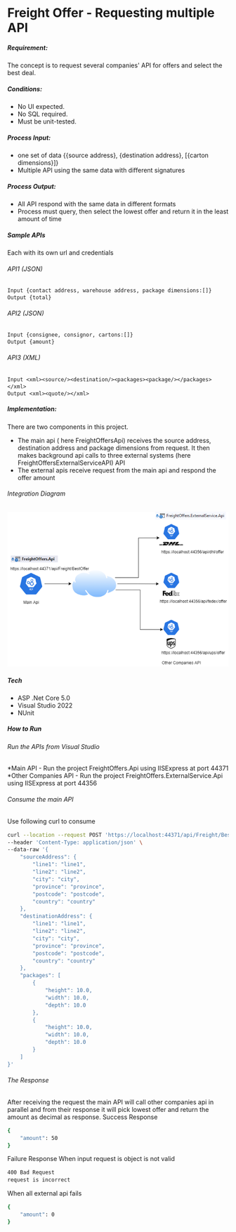 # Freight Offer - Requesting multiple API
##### Requirement:
The concept is to request several companies' API for offers and select the best deal.
##### Conditions:
* No UI expected.
* No SQL required.
* Must be unit-tested.
##### Process Input:
* one set of data {{source address}, {destination address}, [{carton dimensions}]}
* Multiple API using the same data with different signatures
##### Process Output:
* All API respond with the same data in different formats
* Process must query, then select the lowest offer and return it in the least amount of time
##### Sample APIs 
Each with its own url and credentials
###### API1 (JSON)
    Input {contact address, warehouse address, package dimensions:[]}
    Output {total}
###### API2 (JSON)
    Input {consignee, consignor, cartons:[]}
    Output {amount}
###### API3 (XML)
    Input <xml><source/><destination/><packages><package/></packages></xml>
    Output <xml><quote/></xml>

##### Implementation:
There are two components in this project. 
- The main api ( here FreightOffersApi) receives the source address, destination address and package dimensions from request. It then makes background api calls to three external systems (here FreightOffersExternalServiceAPI) API
- The external apis receive request from the main api and respond the offer amount
###### Integration Diagram
![Integration Diagram](https://github.com/anamsimon/FreightOffers/blob/main/Integration%20Diagram.png?raw=true)
##### Tech
* ASP .Net Core 5.0
* Visual Studio 2022
* NUnit
##### How to Run 
###### Run the APIs from Visual Studio
*Main API - Run the project FreightOffers.Api using IISExpress at port 44371
*Other Companies API - Run the project FreightOffers.ExternalService.Api using IISExpress at port 44356
###### Consume the main API
Use following curl to consume
```sh
curl --location --request POST 'https://localhost:44371/api/Freight/BestOffer' \
--header 'Content-Type: application/json' \
--data-raw '{
    "sourceAddress": {
        "line1": "line1",
        "line2": "line2",
        "city": "city",
        "province": "province",
        "postcode": "postcode",
        "country": "country"
    },
    "destinationAddress": {
        "line1": "line1",
        "line2": "line2",
        "city": "city",
        "province": "province",
        "postcode": "postcode",
        "country": "country"
    },
    "packages": [
        {
            "height": 10.0,
            "width": 10.0,
            "depth": 10.0
        },
        {
            "height": 10.0,
            "width": 10.0,
            "depth": 10.0
        }
    ]
}'
```
###### The Response
After receiving the request the main API will call other companies api in parallel and from their response it will pick lowest offer and return the amount as decimal as response.
Success Response 
```sh
{
    "amount": 50
}
```
Failure Response
When input request is object is not valid
```sh
400 Bad Request
request is incorrect
```
When all external api fails
```sh
{
    "amount": 0
}
```
